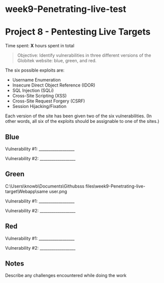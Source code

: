 # week9-Penetrating-live-test
# Project 8 - Pentesting Live Targets

Time spent: **X** hours spent in total

> Objective: Identify vulnerabilities in three different versions of the Globitek website: blue, green, and red.

The six possible exploits are:
* Username Enumeration
* Insecure Direct Object Reference (IDOR)
* SQL Injection (SQLi)
* Cross-Site Scripting (XSS)
* Cross-Site Request Forgery (CSRF)
* Session Hijacking/Fixation

Each version of the site has been given two of the six vulnerabilities. (In other words, all six of the exploits should be assignable to one of the sites.)

## Blue

Vulnerability #1: __________________

Vulnerability #2: __________________



## Green
C:\Users\knowb\Documents\Githubsss files\week9-Penetrating-live-target\Webapp\same user.png

Vulnerability #1: __________________

Vulnerability #2: __________________


## Red

Vulnerability #1: __________________

Vulnerability #2: __________________


## Notes

Describe any challenges encountered while doing the work

